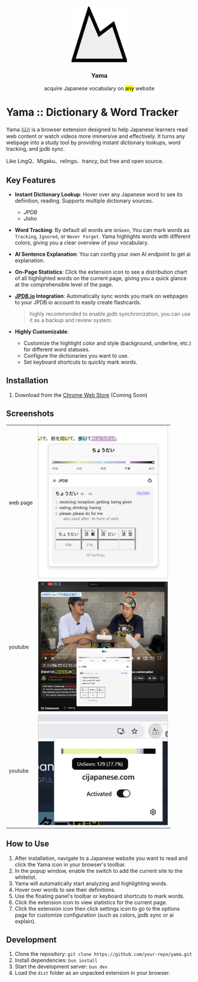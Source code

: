 
<p align="center">
    <img width="150px" src="./public/logo.png" />
   <h3 align="center">Yama</h3>
   <p align="center">acquire Japanese vocabulary on <mark>any</mark> website</p>
</p>

# Yama :: Dictionary & Word Tracker

Yama (山) is a browser extension designed to help Japanese learners read web content or watch videos  more immersive and effectively. It turns any webpage into a study tool by providing instant dictionary lookups, word tracking, and jpdb sync.

Like LingQ、Migaku、relingo、trancy, but free and open source.

## Key Features

*   **Instant Dictionary Lookup**: Hover over any Japanese word to see its definition, reading. Supports multiple dictionary sources.
    *   *JPDB*
    *   *Jisho*

*   **Word Tracking**: By default all words are `UnSeen`, You can mark words as `Tracking`, `Ignored`, or `Never Forget`. Yama highlights words with different colors, giving you a clear overview of your vocabulary.

*   **AI Sentence Explanation**: You can config your own AI endpoint to get ai explanation.

*   **On-Page Statistics**: Click the extension icon to see a distribution chart of all highlighted words on the current page, giving you a quick glance at the comprehensible level of the page.

*   **[JPDB.io](https://jpdb.io/) Integration**: Automatically sync words you mark on webpages to your JPDB.io account to easily create flashcards.
     > highly recommended to enable jpdb synchronization, you can use it as a backup and review system.

*   **Highly Customizable**:
    *   Customize the highlight color and style (background, underline, etc.) for different word statuses.
    *   Configure the dictionaries you want to use.
    *   Set keyboard shortcuts to quickly mark words.

## Installation

1.  Download from the [Chrome Web Store]() (Coming Soon)

## Screenshots

|   |  |
| -------- | -------- | 
| web page  | <img width="350px" style="border: 1px solid #ccc;" src="./screenshots/web.jpg" />  | 
| youtube | <img width="350px" style="border: 1px solid #ccc;" src="./screenshots/youtube.jpg" />  | 
| youtube | <img width="350px" style="border: 1px solid #ccc;" src="./screenshots/stats.jpg" />  | 

## How to Use

1.  After installation, navigate to a Japanese website you want to read and click the Yama icon in your browser's toolbar.
2.  In the popup window, enable the switch to add the current site to the whitelist.
3.  Yama will automatically start analyzing and highlighting words.
4.  Hover over words to see their definitions.
5.  Use the floating panel's toolbar or keyboard shortcuts to mark words.
6.  Click the extension icon to view statistics for the current page.
7.  Click the extension icon then click settings icon to go to the options page for customize configuration (such as colors, jpdb sync or ai explain).

## Development

1.  Clone the repository: `git clone https://github.com/your-repo/yama.git`
2.  Install dependencies: `bun install`
3.  Start the development server: `bun dev`
4.  Load the `dist` folder as an unpacked extension in your browser.
